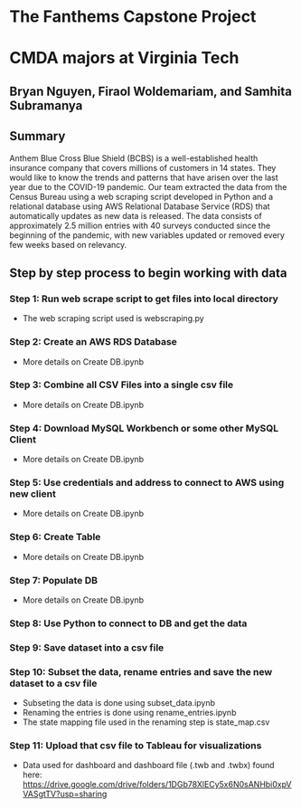 # The Fanthems Capstone Project
# CMDA majors at Virginia Tech
## Bryan Nguyen, Firaol Woldemariam, and Samhita Subramanya

## Summary
Anthem Blue Cross Blue Shield (BCBS) is a well-established health insurance company that covers millions of customers in 14 states. They would like to know the trends and patterns that have arisen over the last year due to the COVID-19 pandemic. Our team extracted the data from the Census Bureau using a web scraping script developed in Python and a relational database using AWS Relational Database Service (RDS) that automatically updates as new data is released. The data consists of approximately 2.5 million entries with 40 surveys conducted since the beginning of the pandemic, with new variables updated or removed every few weeks based on relevancy.

## Step by step process to begin working with data
### Step 1: Run web scrape script to get files into local directory
- The web scraping script used is webscraping.py
### Step 2: Create an AWS RDS Database
- More details on Create DB.ipynb 
### Step 3: Combine all CSV Files into a single csv file
- More details on Create DB.ipynb 
### Step 4: Download MySQL Workbench or some other MySQL Client
- More details on Create DB.ipynb 
### Step 5: Use credentials and address to connect to AWS using new client
- More details on Create DB.ipynb 
### Step 6: Create Table
- More details on Create DB.ipynb 
### Step 7: Populate DB
- More details on Create DB.ipynb 
### Step 8: Use Python to connect to DB and get the data 
### Step 9: Save dataset into a csv file
### Step 10: Subset the data, rename entries and save the new dataset to a csv file
- Subseting the data is done using subset_data.ipynb
- Renaming the entries is done using rename_entries.ipynb
- The state mapping file used in the renaming step is state_map.csv
### Step 11: Upload that csv file to Tableau for visualizations
- Data used for dashboard and dashboard file (.twb and .twbx) found here:
https://drive.google.com/drive/folders/1DGb78XlECy5x6N0sANHbi0xpVVASgtTV?usp=sharing


